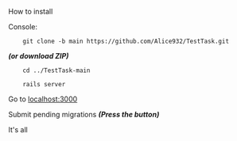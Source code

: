 How to install

Console:

     
        git clone -b main https://github.com/Alice932/TestTask.git 

***(or download ZIP)***


        cd ../TestTask-main 

        rails server

Go to [localhost:3000](localhost:3000)


Submit pending migrations 
***(Press the button)***

It's all
